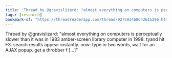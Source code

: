 ```yaml
---
title: 'Thread by @gravislizard: "almost everything on computers is perceptually slower than it was in 1983 amber-screen library computer in 1998: type in two words and hit F […]"'
tags: [research]
bookmark-of: "https://threadreaderapp.com/thread/927593460642615296.html"
---
```

Thread by @gravislizard: "almost everything on computers is perceptually slower than it was in 1983 amber-screen library computer in 1998: tyand hit F3. search results appear instantly. now: type in two words, wait for an AJAX popup. get a throbber f […]"
